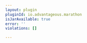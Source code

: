 ```yaml
---
layout: plugin
pluginId: io.advantageous.marathon
isJarAvailable: true
error: ''
violations: []

---
```

